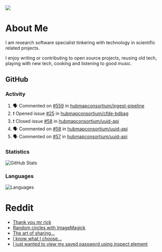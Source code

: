![](https://komarev.com/ghpvc/?username=icaoberg)

# About Me
I am research software specialist tinkering with technology in scientific related projects.

I enjoy writing or contributing to open source projects, reusing old tech, playing with new tech, cooking and listening to good music.

## GitHub
### Activity
<!--START_SECTION:activity-->
1. 🗣 Commented on [#559](https://github.com/hubmapconsortium/ingest-pipeline/issues/559) in [hubmapconsortium/ingest-pipeline](https://github.com/hubmapconsortium/ingest-pipeline)
2. ❗️ Opened issue [#25](https://github.com/hubmapconsortium/cfde-bdbag/issues/25) in [hubmapconsortium/cfde-bdbag](https://github.com/hubmapconsortium/cfde-bdbag)
3. ❗️ Closed issue [#58](https://github.com/hubmapconsortium/uuid-api/issues/58) in [hubmapconsortium/uuid-api](https://github.com/hubmapconsortium/uuid-api)
4. 🗣 Commented on [#58](https://github.com/hubmapconsortium/uuid-api/issues/58) in [hubmapconsortium/uuid-api](https://github.com/hubmapconsortium/uuid-api)
5. 🗣 Commented on [#57](https://github.com/hubmapconsortium/uuid-api/issues/57) in [hubmapconsortium/uuid-api](https://github.com/hubmapconsortium/uuid-api)
<!--END_SECTION:activity-->

### Statistics
![GitHub Stats](https://github-readme-stats.vercel.app/api?username=icaoberg&count_private=true&show_icons=true)

### Languages
![Languages](https://github-readme-stats.vercel.app/api/top-langs/?username=icaoberg&show_icons=true&langs_count=10&hide=HTML,CSS,M)

# Reddit
<!-- BLOG-POST-LIST:START -->
- [Thank you mr rick](https://www.reddit.com/r/u_icaoberg/comments/pvvwci/thank_you_mr_rick/)
- [Random circles with ImageMagick](https://www.reddit.com/r/u_icaoberg/comments/p04t90/random_circles_with_imagemagick/)
- [The art of sharing...](https://www.reddit.com/r/u_icaoberg/comments/oyp9pc/the_art_of_sharing/)
- [I know what I choose…](https://www.reddit.com/r/u_icaoberg/comments/oyoolb/i_know_what_i_choose/)
- [I just wanted to view my saved password using inspect element](https://www.reddit.com/r/u_icaoberg/comments/oyol4r/i_just_wanted_to_view_my_saved_password_using/)
<!-- BLOG-POST-LIST:END -->

